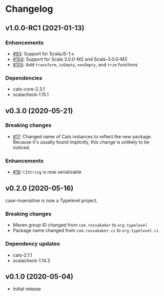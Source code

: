 # Changelog

## v1.0.0-RC1 (2021-01-13)

### Enhancements

* [#93](https://github.com/typelevel/case-insensitive/issues/93): Support for ScalaJS-1.x
* [#104](https://github.com/typelevel/case-insensitive/issues/104): Support for Scala 3.0.0-M2 and Scala-3.0.0-M3
* [#105](https://github.com/typelevel/case-insensitive/issues/104): Add `transform`, `isEmpty`, `nonEmpty`, and `trim` functions

### Dependencies

* cats-core-2.3.1
* scalacheck-1.15.1

## v0.3.0 (2020-05-21)

### Breaking changes

* [#17](https://github.com/typelevel/case-insensitive/issues/17): Changed name of Cats instances to reflect the new package. Because it's usually found implicitly, this change is unlikely to be noticed.

### Enhancements

* [#18](https://github.com/typelevel/case-insensitive/issues/18): `CIString` is now serializable

## v0.2.0 (2020-05-16)

case-insensitive is now a Typelevel project.

### Breaking changes

* Maven group ID changed from `com.rossabaker` to `org.typelevel`
* Package name changed from `com.rossabaker.ci` to `org.typelevel.ci`

### Dependency updates

* cats-2.1.1
* scalacheck-1.14.3

## v0.1.0 (2020-05-04)

* Initial release
